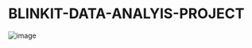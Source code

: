 # BLINKIT-DATA-ANALYIS-PROJECT
![image](https://github.com/user-attachments/assets/8393dfe6-e5f7-419b-a838-00935a4142c3)
